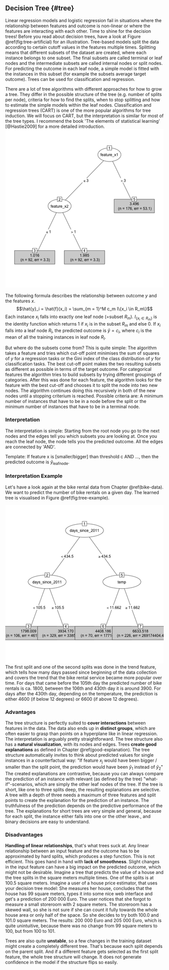 


## Decision Tree {#tree}
Linear regression models and logistic regression fail in situations where the relationship between features and outcome is non-linear or where the features are interacting with each other.
Time to shine for the decision trees!
Before you read about decision trees, have a look at Figure \@ref(fig:tree-artificial) for an illustration.
Tree-based models split the data according to certain cutoff values in the features multiple times.
Splitting means that different subsets of the dataset are created, where each instance belongs to one subset.
The final subsets are called terminal or leaf nodes and the intermediate subsets are called internal nodes or split nodes.
For predicting the outcome in each leaf node, a simple model is fitted with the instances in this subset (for example the subsets average target outcome).
Trees can be used for classification and regression.

There are a lot of tree algorithms with different approaches for how to grow a tree.
They differ in the possible structure of the tree (e.g. number of splits per node), criteria for how to find the splits, when to stop splitting and how to estimate the simple models within the leaf nodes.
Classification and regression trees (CART) is one of the more popular algorithms for tree induction.
We will focus on CART, but the interpretation is similar for most of the tree types.
I recommend the book 'The elements of statistical learning' [@Hastie2009] for a more detailed introduction.
![Decision tree with artificial data. Instances with a value bigger than 3 for feature x1 end up in node 5. All other instances are assigned to node 3 or node 4, depending whether feature x2 values exceed 1.](images/tree-artificial-1.png)

The following formula describes the relationship between outcome $y$ and the features $x$.
$$\hat{y}_i = \hat{f}(x_i) = \sum_{m = 1}^M c_m I\{x_i \in R_m\}$$
Each instance $x_i$ falls into exactly one leaf node (=subset $R_m$). $I_{\{x_i \in R_m\}}$ is the identity function which returns 1 if $x_i$ is in the subset $R_m$ and else 0.
If $x_i$ falls into a leaf node $R_l$, the predicted outcome is $\hat{y} = c_l$, where $c_l$ is the mean of all the training instances in leaf node $R_l$.

But where do the subsets come from?
This is quite simple:
The algorithm takes a feature and tries which cut-off point minimises the sum of squares of $y$ for a regression tasks or the Gini index of the class distribution of $y$ for classification tasks.
The best cut-off point makes the two resulting subsets as different as possible in terms of the target outcome.
For categorical features the algorithm tries to build subsets by trying different groupings of categories.
After this was done for each feature, the algorithm looks for the feature with the best cut-off and chooses it to split the node into two new nodes.
The algorithm continues doing this recursively in both of the new nodes until a stopping criterium is reached.
Possible criteria are:
A minimum number of instances that have to be in a node before the split or the minimum number of instances that have to be in a terminal node.

### Interpretation
The interpretation is simple:
Starting from the root node you go to the next nodes and the edges tell you which subsets you are looking at.
Once you reach the leaf node, the node tells you the predicted outcome.
All the edges are connected by 'AND'.

Template: If feature x is [smaller/bigger] than threshold c AND ..., then the predicted outcome is $\hat{y}_{\text{leafnode}}$.


### Interpretation Example
Let's have a look again at the bike rental data from Chapter \@ref(bike-data).
We want to predict the number of bike rentals on a given day. The learned tree is visualised in Figure \@ref(fig:tree-example).

![Regression tree fitted on the bike rental data. The maximally allowed depth for the tree was set to 2. The features picked for the tree splits were the trend feature (days since 2011) and the temperature (temp)](images/tree-example-1.png)
The first split and one of the second splits was done in the trend feature, which tells how many days passed since beginning of the data collection and covers the trend that the bike rental service became more popular over time.
For days that came before the 105th day the predicted number of bike rentals is ca. 1800, between the 106th and 430th day it is around 3900.
For days after the 430th day, depending on the temperature, the prediction is either 4600 (if below 12 degrees) or 6600 (if above 12 degrees).

### Advantages
The tree structure is perfectly suited to **cover interactions** between features in the data.
The data also ends up in **distinct groups**, which are often easier to grasp than points on a hyperplane like in linear regression.
The interpretation is arguably pretty straightforward.
The tree structure also has a **natural visualization**, with its nodes and edges.
Trees **create good explanations** as defined in Chapter \@ref(good-explanation).
The tree structure automatically invites to think about predicted values for single instances in a counterfactual way:
"If feature $x_j$ would have been bigger / smaller than the split point, the prediction would have been $\hat{y}_{1}$ instead of $\hat{y}_2$"
The created explanations are contrastive, because you can always compare the prediction of an instance with relevant (as defined by the tree) "what-if"-scenarios, which are simply the other leaf nodes of the tree.
If the tree is short, like one to three splits deep, the resulting explanations are selective.
A tree with a depth of three needs a maximum of three features and split points to create the explanation for the prediction of an instance.
The truthfulness of the prediction depends on the predictive performance of the tree.
The explanations for short trees are very simple and general, because for each split, the instance either falls into one or the other leave., and binary decisions are easy to understand.



### Disadvantages
**Handling of linear relationships**, that's what trees suck at.
Any linear relationship between an input feature and the outcome has to be approximated by hard splits, which produces a step function.
This is not efficient.
This goes hand in hand with **lack of smoothness**.
Slight changes in the input feature can have a big impact on the predicted outcome, which might not be desirable.
Imagine a tree that predicts the value of a house and the tree splits in the square meters multiple times.
One of the splits is at 100.5 square meters.
Imagine a user of a house price estimator, that uses your decision tree model: She measures her house, concludes that the house has 99 square meters, types it into some nice web interface and get's a prediction of 200 000 Euro.
The user notices that she forgot to measure a small storeroom with 2 square meters.
The storeroom has a skewed wall, so she is not sure if she can count it fully towards the whole house area or only half of the space.
So she decides to try both 100.0 and 101.0 square meters.
The results: 200 000 Euro and 205 000 Euro, which is quite unintuitive, because there was no change from 99 square meters to 100, but from 100 to 101.

Trees are also quite **unstable**, so a few changes in the training dataset might create a completely different tree.
That's because each split depends on the parent split.
And if a different feature gets selected as the first split feature, the whole tree structure will change.
It does not generate confidence in the model if the structure flips so easily.
